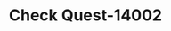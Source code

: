 ---
f_zip-code: 41041
f_state-code: KY
title: Check Quest-14002
f_phone: 606-849-2352
f_city-only: Flemingsburg
f_address: 205 W Water Street Flemingsburg
f_location-unique-id: '14002'
slug: check-quest-14002
updated-on: '2024-05-30T13:46:58.046Z'
created-on: '2024-05-30T13:36:59.803Z'
published-on: '2024-05-30T13:54:32.469Z'
f_city-state: cms/city/flemingsburg-ky.md
f_company: cms/company/check-quest.md
f_state: cms/state/kentucky.md
layout: '[payday-loan].html'
tags: payday-loan
---